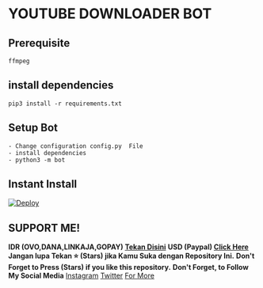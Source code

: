 # YOUTUBE DOWNLOADER BOT
## Prerequisite
    ffmpeg
  
    
## install dependencies
    pip3 install -r requirements.txt


## Setup Bot
    - Change configuration config.py  File
    - install dependencies
    - python3 -m bot


## Instant Install
[![Deploy](https://www.herokucdn.com/deploy/button.svg)](https://heroku.com/deploy?template=https://github.com/HariyonoRizki2/YT-Down-Bot/tree/master)

## SUPPORT ME!
<b>IDR (OVO,DANA,LINKAJA,GOPAY) [Tekan Disini](https://saweria.co/KITGBOTZ)</b>
<b>USD (Paypal) [Click Here](https://paypal.me/hariyonorizki)</b>
<b>Jangan lupa Tekan ⭐ (Stars) jika Kamu Suka dengan Repository Ini.</b>
<b>Don't Forget to Press (Stars) if you like this repository.</b>
<b></b>
<b>Don't Forget, to Follow My Social Media</b>
[Instagram](https://instagram.com/hariyonorizki_)
[Twitter](https://twitter.com/HariyonoRizki)
[For More](https://linktr.ee/HariyonoRizki)
